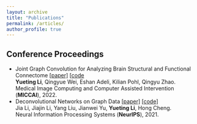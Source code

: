 ```yaml
---
layout: archive
title: "Publications"
permalink: /articles/
author_profile: true
---
```

  
## Conference Proceedings
- Joint Graph Convolution for Analyzing Brain Structural and Functional Connectome [[paper]]() [[code](https://github.com/Li-Yueting/brain_gcn) <br>
  **Yueting Li**, Qingyue Wei, Eshan Adeli, Kilian Pohl, Qingyu Zhao. <br> 
  Medical Image Computing and Computer Assisted Intervention (**MICCAI**), 2022. 
- Deconvolutional Networks on Graph Data [[paper]](https://arxiv.org/abs/2110.15528) [[code]]() <br>
  Jia Li, Jiajin Li, Yang Liu, Jianwei Yu, **Yueting Li**, Hong Cheng. <br>
  Neural Information Processing Systems (**NeurIPS**), 2021. 

